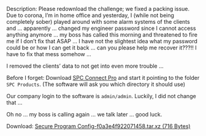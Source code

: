 Description:
Please redownload the challenge; we fixed a packing issue.
Due to corona, I’m in home office and yesterday, I (while not being completely sober) played around with some alarm systems of the clients and … apparently … changed my engineer password since I cannot access anything anymore … my boss has called this morning and threatened to fire me if I don’t fix that ASAP … I have not the slightest idea what my password could be or how I can get it back … can you please help me recover it???!! I have to fix that mess somehow …

I removed the clients’ data to not get into even more trouble …

Before I forget: Download [SPC Connect Pro](https://www.spcconnectpro.com/install/setup.exe) and start it pointing to the folder `SPC Products`. (The software will ask you which directory it should use)

Our company login to the software is `admin/admin`. Luckily, I did not change that …

Oh no … my boss is calling again … we talk later … good luck.

Download:
[Secure Program Config-f0a3e4f922071458.tar.xz (716 Bytes)](https://2020.ctf.link/assets/files/Secure%20Program%20Config-f0a3e4f922071458.tar.xz)